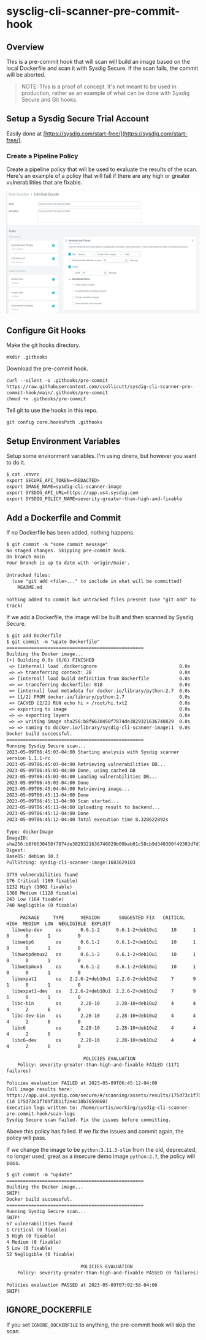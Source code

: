 # sysclig-cli-scanner-pre-commit-hook

## Overview

This is a pre-commit hook that will scan will build an image based on the local Dockerfile and scan it with Sysdig Secure. If the scan fails, the commit will be aborted.

>NOTE: This is a proof of concept. It's not meant to be used in production, rather as an example of what can be done with Sysdig Secure and Git hooks.


## Setup a Sysdig Secure Trial Account

Easily done at [https://sysdig.com/start-free/](https://sysdig.com/start-free/).

### Create a Pipeline Policy

Create a pipeline policy that will be used to evaluate the results of the scan. Here's an example of a policy that will fail if there are any high or greater vulnerabilities that are fixable.

![pipeline policy](/img/pipeline-policy.jpg)


## Configure Git Hooks

Make the git hooks directory.

```
mkdir .githooks
```

Download the pre-commit hook.

```
curl --silent -o .githooks/pre-commit https://raw.githubusercontent.com/ccollicutt/sysdig-cli-scanner-pre-commit-hook/main/.githooks/pre-commit
chmod +x .githooks/pre-commit
```

Tell git to use the hooks in this repo.

```
git config core.hooksPath .githooks
```

## Setup Environment Variables

Setup some environment variables. I'm using direnv, but however you want to do it.

```
$ cat .envrc 
export SECURE_API_TOKEN=<REDACTED>
export IMAGE_NAME=sysdig-cli-scanner-image
export SYSDIG_API_URL=https://app.us4.sysdig.com
export SYSDIG_POLICY_NAME=severity-greater-than-high-and-fixable
```

## Add a Dockerfile and Commit

If no Dockerfile has been added, nothing happens.

```
$ git commit -m "some commit message"
No staged changes. Skipping pre-commit hook.
On branch main
Your branch is up to date with 'origin/main'.

Untracked files:
  (use "git add <file>..." to include in what will be committed)
	README.md

nothing added to commit but untracked files present (use "git add" to track)
```

If we add a Dockerfile, the image will be built and then scanned by Sysdig Secure.

```
$ git add Dockerfile
$ git commit -m "upate Dockerfile"
==================================================
Building the Docker image...
[+] Building 0.0s (6/6) FINISHED                                    
 => [internal] load .dockerignore                              0.0s
 => => transferring context: 2B                                0.0s
 => [internal] load build definition from Dockerfile           0.0s
 => => transferring dockerfile: 81B                            0.0s
 => [internal] load metadata for docker.io/library/python:2.7  0.0s
 => [1/2] FROM docker.io/library/python:2.7                    0.0s
 => CACHED [2/2] RUN echo hi > /root/hi.txt2                   0.0s
 => exporting to image                                         0.0s
 => => exporting layers                                        0.0s
 => => writing image sha256:b8f6630458f7874de3829321636748829  0.0s
 => => naming to docker.io/library/sysdig-cli-scanner-image:1  0.0s
Docker build successful.
==================================================
Running Sysdig Secure scan...
2023-05-09T06:45:03-04:00 Starting analysis with Sysdig scanner version 1.1.1-rc
2023-05-09T06:45:03-04:00 Retrieving vulnerabilities DB...
2023-05-09T06:45:03-04:00 Done, using cached DB
2023-05-09T06:45:03-04:00 Loading vulnerabilities DB...
2023-05-09T06:45:03-04:00 Done
2023-05-09T06:45:04-04:00 Retrieving image...
2023-05-09T06:45:11-04:00 Done
2023-05-09T06:45:11-04:00 Scan started...
2023-05-09T06:45:11-04:00 Uploading result to backend...
2023-05-09T06:45:12-04:00 Done
2023-05-09T06:45:12-04:00 Total execution time 8.328622892s

Type: dockerImage
ImageID: sha256:b8f6630458f7874de3829321636748829b00bab01c58cb9d340380f49303d7d7
Digest: 
BaseOS: debian 10.3
PullString: sysdig-cli-scanner-image:1683629103

3779 vulnerabilities found
176 Critical (169 fixable)
1232 High (1002 fixable)
1388 Medium (1128 fixable)
243 Low (164 fixable)
740 Negligible (0 fixable)

     PACKAGE     TYPE      VERSION       SUGGESTED FIX   CRITICAL  HIGH  MEDIUM  LOW  NEGLIGIBLE  EXPLOIT  
  libwebp-dev     os       0.6.1-2      0.6.1-2+deb10u1     10      1      0      0       1          0     
  libwebp6        os       0.6.1-2      0.6.1-2+deb10u1     10      1      0      0       1          0     
  libwebpdemux2   os       0.6.1-2      0.6.1-2+deb10u1     10      1      0      0       1          0     
  libwebpmux3     os       0.6.1-2      0.6.1-2+deb10u1     10      1      0      0       1          0     
  libexpat1       os   2.2.6-2+deb10u1  2.2.6-2+deb10u2     7       9      1      0       1          0     
  libexpat1-dev   os   2.2.6-2+deb10u1  2.2.6-2+deb10u2     7       9      1      0       1          0     
  libc-bin        os       2.28-10      2.28-10+deb10u2     4       4      4      2       6          0     
  libc-dev-bin    os       2.28-10      2.28-10+deb10u2     4       4      4      2       6          0     
  libc6           os       2.28-10      2.28-10+deb10u2     4       4      4      2       6          0     
  libc6-dev       os       2.28-10      2.28-10+deb10u2     4       4      4      2       6          0     

                            POLICIES EVALUATION
    Policy: severity-greater-than-high-and-fixable FAILED (1171 failures)

Policies evaluation FAILED at 2023-05-09T06:45:12-04:00
Full image results here: https://app.us4.sysdig.com/secure/#/scanning/assets/results/175d73c1f709f3b11f2e4c38b7659860/overview (id 175d73c1f709f3b11f2e4c38b7659860)
Execution logs written to: /home/curtis/working/sysdig-cli-scanner-pre-commit-hook/scan-logs
Sysdig Secure scan failed. Fix the issues before committing.
```

Above this policy has failed. If we fix the issues and commit again, the policy will pass.

If we change the image to be `python:3.11.3-slim` from the old, deprecated, no longer used, great as a insecure demo image `python:2.7`, the policy will pass.

```
$ git commit -m "update"
==================================================
Building the Docker image...
SNIP!
Docker build successful.
==================================================
Running Sysdig Secure scan...
SNIP!
67 vulnerabilities found
1 Critical (0 fixable)
5 High (0 fixable)
4 Medium (0 fixable)
5 Low (0 fixable)
52 Negligible (0 fixable)

                           POLICIES EVALUATION
    Policy: severity-greater-than-high-and-fixable PASSED (0 failures)

Policies evaluation PASSED at 2023-05-09T07:02:58-04:00
SNIP!
```

## IGNORE_DOCKERFILE

If you set `IGNORE_DOCKERFILE` to anything, the pre-commit hook will skip the scan.

